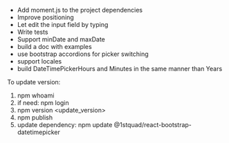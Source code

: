 - Add moment.js to the project dependencies
- Improve positioning
- Let edit the input field by typing
- Write tests
- Support minDate and maxDate
- build a doc with examples
- use bootstrap accordions for picker switching
- support locales
- build DateTimePickerHours and Minutes in the same manner than Years

To update version:
 1) npm whoami  
 2) if need: npm login
 3) npm version <update_version>
 4) npm publish
 5) update dependency: npm update @1stquad/react-bootstrap-datetimepicker